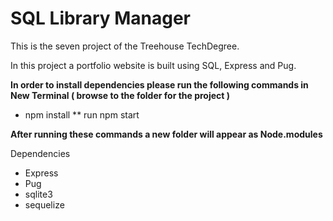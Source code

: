# SQL Library Manager

This is the seven project of the Treehouse TechDegree.

In this project a portfolio website is built using SQL, Express and Pug.

**In order to install dependencies please run the following commands in New Terminal ( browse to the folder for the project )**


- npm install
** run npm start

**After running these commands a new folder will appear as Node.modules**
 
Dependencies

- Express
- Pug
- sqlite3
- sequelize
